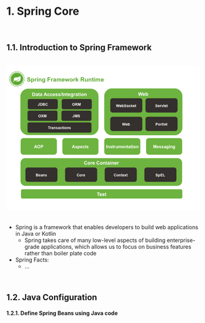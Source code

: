 # 1. Spring Core

<br>

## <a name="1.1"></a> 1.1. Introduction to Spring Framework

<br>

<img src="../res/spring-overview.png" width="600px">

<br>
<br>

* Spring is a framework that enables developers to build web applications in Java or Kotlin
    * Spring takes care of many low-level aspects of building enterprise-grade applications, which allows us to focus on business features rather than boiler plate code
* Spring Facts:
    * ...


<br>

## <a name="1.2"></a> 1.2. Java Configuration

#### <a name="1.2.1"></a> 1.2.1. Define Spring Beans using Java code